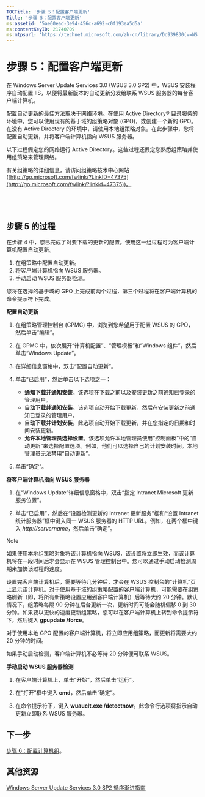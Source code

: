 ```yaml
---
TOCTitle: '步骤 5：配置客户端更新'
Title: '步骤 5：配置客户端更新'
ms:assetid: '5ae60ead-3e94-456c-a692-c0f193ea5d5a'
ms:contentKeyID: 21740709
ms:mtpsurl: 'https://technet.microsoft.com/zh-cn/library/Dd939830(v=WS.10)'
---
```


步骤 5：配置客户端更新
======================

在 Windows Server Update Services 3.0 (WSUS 3.0 SP2) 中，WSUS 安装程序自动配置 IIS，以便将最新版本的自动更新分发给联系 WSUS 服务器的每台客户端计算机。

配置自动更新的最佳方法取决于网络环境。在使用 Active Directory® 目录服务的环境中，您可以使用现有的基于域的组策略对象 (GPO)，或创建一个新的 GPO。在没有 Active Directory 的环境中，请使用本地组策略对象。在此步骤中，您将配置自动更新，并将客户端计算机指向 WSUS 服务器。

以下过程假定您的网络运行 Active Directory。这些过程还假定您熟悉组策略并使用组策略来管理网络。

有关组策略的详细信息，请访问组策略技术中心网站 ([http://go.microsoft.com/fwlink/?LinkID=47375](http://go.microsoft.com/fwlink/?linkid=47375))。

 
-

步骤 5 的过程
-------------

在步骤 4 中，您已完成了对要下载的更新的配置。使用这一组过程可为客户端计算机配置自动更新。

1.  在组策略中配置自动更新。
2.  将客户端计算机指向 WSUS 服务器。
3.  手动启动 WSUS 服务器检测。

您将在选择的基于域的 GPO 上完成前两个过程，第三个过程将在客户端计算机的命令提示符下完成。

**配置自动更新**
1.  在组策略管理控制台 (GPMC) 中，浏览到您希望用于配置 WSUS 的 GPO，然后单击“编辑”。

2.  在 GPMC 中，依次展开“计算机配置”、“管理模板”和“Windows 组件”，然后单击“Windows Update”。

3.  在详细信息窗格中，双击“配置自动更新”。

4.  单击“已启用”，然后单击以下选项之一：

    -   **通知下载并通知安装**。该选项在下载之前以及安装更新之前通知已登录的管理用户。
    -   **自动下载并通知安装**。该选项自动开始下载更新，然后在安装更新之前通知已登录的管理用户。
    -   **自动下载并计划安装**。此选项自动开始下载更新，并在您指定的日期和时间安装更新。
    -   **允许本地管理员选择设置**。该选项允许本地管理员使用“控制面板”中的“自动更新”来选择配置选项。例如，他们可以选择自己的计划安装时间。本地管理员无法禁用“自动更新”。

5.  单击“确定”。

**将客户端计算机指向 WSUS 服务器**
1.  在“Windows Update”详细信息窗格中，双击“指定 Intranet Microsoft 更新服务位置”。

2.  单击“已启用”，然后在“设置检测更新的 Intranet 更新服务”框和“设置 Intranet 统计服务器”框中键入同一 WSUS 服务器的 HTTP URL。例如，在两个框中键入 *http://servername*，然后单击“确定”。

 
> [!NOTE]
> 如果使用本地组策略对象将该计算机指向 WSUS，该设置将立即生效，而该计算机将在一段时间后才会显示在 WSUS 管理控制台中。您可以通过手动启动检测周期来加快该过程的速度。
 

设置完客户端计算机后，需要等待几分钟后，才会在 WSUS 控制台的“计算机”页上显示该计算机。对于使用基于域的组策略配置的客户端计算机，可能需要在组策略刷新（即，将所有新策略设置应用到客户端计算机）后等待大约 20 分钟。默认情况下，组策略每隔 90 分钟在后台更新一次，更新时间可能会随机偏移 0 到 30 分钟。如果要以更快的速度更新组策略，您可以在客户端计算机上转到命令提示符下，然后键入 **gpupdate /force**。

对于使用本地 GPO 配置的客户端计算机，将立即应用组策略，而更新将需要大约 20 分钟的时间。

如果手动启动检测，客户端计算机不必等待 20 分钟便可联系 WSUS。

**手动启动 WSUS 服务器检测**
1.  在客户端计算机上，单击“开始”，然后单击“运行”。

2.  在“打开”框中键入 **cmd**，然后单击“确定”。

3.  在命令提示符下，键入 **wuauclt.exe /detectnow**。此命令行选项将指示自动更新立即联系 WSUS 服务器。

下一步
------

[步骤 6：配置计算机组](https://technet.microsoft.com/70518732-2179-4e41-9609-7f9999867f41)。

其他资源
--------

[Windows Server Update Services 3.0 SP2 循序渐进指南](https://technet.microsoft.com/4b504edc-93b3-45b0-a7e8-d0107f1a4442)

